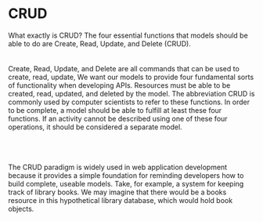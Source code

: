 # CRUD
What exactly is CRUD?
The four essential functions that models should be able to do are Create, Read, Update, and Delete (CRUD).
<br><br><br>
Create, Read, Update, and Delete are all commands that can be used to create, read, update,
We want our models to provide four fundamental sorts of functionality when developing APIs. Resources must be able to be created, read, updated, and deleted by the model. The abbreviation CRUD is commonly used by computer scientists to refer to these functions. In order to be complete, a model should be able to fulfill at least these four functions. If an activity cannot be described using one of these four operations, it should be considered a separate model.

<br><br><br>
The CRUD paradigm is widely used in web application development because it provides a simple foundation for reminding developers how to build complete, useable models. Take, for example, a system for keeping track of library books. We may imagine that there would be a books resource in this hypothetical library database, which would hold book objects.